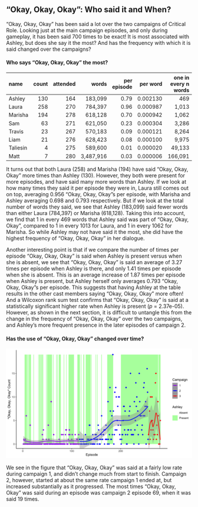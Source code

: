 
## “Okay, Okay, Okay”: Who said it and When?

“Okay, Okay, Okay” has been said a lot over the two campaigns of
Critical Role. Looking just at the main campaign episodes, and only
during gameplay, it has been said 700 times to be exact\! It is most
associated with Ashley, but does she say it the most? And has the
frequency with which it is said changed over the campaigns?

#### Who says “Okay, Okay, Okay” the most?

| name     | count | attended |     words | per episode | per word | one in every n words |
| :------- | ----: | -------: | --------: | ----------: | -------: | -------------------: |
| Ashley   |   130 |      164 |   183,099 |        0.79 | 0.002130 |                  469 |
| Laura    |   258 |      270 |   784,397 |        0.96 | 0.000987 |                1,013 |
| Marisha  |   194 |      278 |   618,128 |        0.70 | 0.000942 |                1,062 |
| Sam      |    63 |      271 |   621,050 |        0.23 | 0.000304 |                3,286 |
| Travis   |    23 |      267 |   570,183 |        0.09 | 0.000121 |                8,264 |
| Liam     |    21 |      276 |   628,423 |        0.08 | 0.000100 |                9,975 |
| Taliesin |     4 |      275 |   589,600 |        0.01 | 0.000020 |               49,133 |
| Matt     |     7 |      280 | 3,487,916 |        0.03 | 0.000006 |              166,091 |

It turns out that both Laura (258) and Marisha (194) have said “Okay,
Okay, Okay” more times than Ashley (130). However, they both were
present for more episodes, and have said many more words than Ashley. If
we look at how many times they said it per episode they were in, Laura
still comes out on top, averaging 0.956 “Okay, Okay, Okay”s per episode,
with Marisha and Ashley averaging 0.698 and 0.793 respectively. But if
we look at the total number of words they said, we see that Ashley
(183,099) said fewer words than either Laura (784,397) or Marisha
(618,128). Taking this into account, we find that 1 in every 469 words
that Ashley said was part of “Okay, Okay, Okay”, compared to 1 in every
1013 for Laura, and 1 in every 1062 for Marisha. So while Ashley may not
have said it the most, she did have the highest frequency of “Okay,
Okay, Okay” in her dialogue.

Another interesting point is that if we compare the number of times per
episode “Okay, Okay, Okay” is said when Ashley is present versus when
she is absent, we see that “Okay, Okay, Okay” is said an average of 3.27
times per episode when Ashley is there, and only 1.41 times per episode
when she is absent. This is an average increase of 1.87 times per
episode when Ashley is present, but Ashley herself only averages 0.793
“Okay, Okay, Okay”s per episode. This suggests that having Ashley at
the table results in the other cast members saying “Okay, Okay, Okay”
more often\! And a Wilcoxon rank sum test confirms that “Okay, Okay,
Okay” is said at a statistically significant higher rate when Ashley is
present (*p* = 2.37e-05). However, as shown in the next section, it is
difficult to untangle this from the change in the frequency of “Okay,
Okay, Okay” over the two campaigns, and Ashley’s more frequent presence
in the later episodes of campaign 2.

#### Has the use of “Okay, Okay, Okay” changed over time?

![Okay](../plots/okay_okay_okay.png)

We see in the figure that “Okay, Okay, Okay” was said at a fairly low
rate during campaign 1, and didn’t change much from start to finish.
Campaign 2, however, started at about the same rate campaign 1 ended at,
but increased substantially as it progressed. The most times “Okay,
Okay, Okay” was said during an episode was campaign 2 episode 69, when
it was said 19 times.
